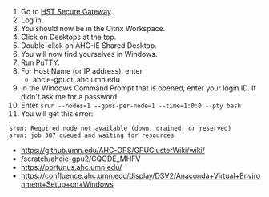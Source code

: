 1. Go to [HST Secure Gateway](https://remote-access.ahc.umn.edu/logon/LogonPoint/tmindex.html).
2. Log in.
3. You should now be in the Citrix Workspace.
4. Click on Desktops at the top.
5. Double-click on AHC-IE Shared Desktop.
6. You will now find yourselves in Windows.
7. Run PuTTY.
8. For Host Name (or IP address), enter</br>
   * ahcie-gpuctl.ahc.umn.edu
9. In the Windows Command Prompt that is opened, enter your login ID.  It didn't ask me for a password.
10. Enter `srun --nodes=1 --gpus-per-node=1 --time=1:0:0 --pty bash`
11. You will get this error:
```
srun: Required node not available (down, drained, or reserved)
srun: job 387 queued and waiting for resources
```

* https://github.umn.edu/AHC-OPS/GPUClusterWiki/wiki/
* /scratch/ahcie-gpu2/CQODE_MHFV
* https://portunus.ahc.umn.edu/
* https://confluence.ahc.umn.edu/display/DSV2/Anaconda+Virtual+Environment+Setup+on+Windows
